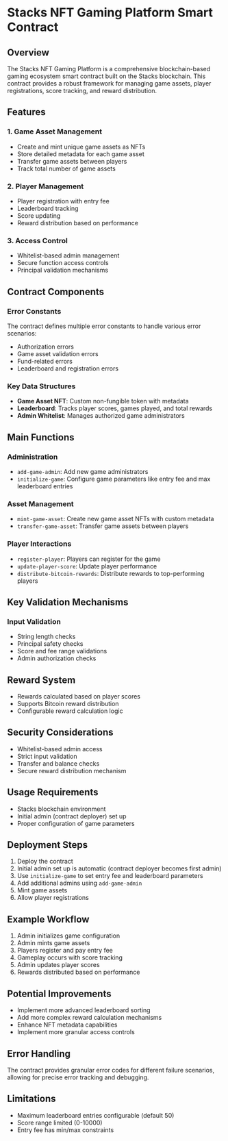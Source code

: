 # Stacks NFT Gaming Platform Smart Contract

## Overview

The Stacks NFT Gaming Platform is a comprehensive blockchain-based gaming ecosystem smart contract built on the Stacks blockchain. This contract provides a robust framework for managing game assets, player registrations, score tracking, and reward distribution.

## Features

### 1. Game Asset Management

- Create and mint unique game assets as NFTs
- Store detailed metadata for each game asset
- Transfer game assets between players
- Track total number of game assets

### 2. Player Management

- Player registration with entry fee
- Leaderboard tracking
- Score updating
- Reward distribution based on performance

### 3. Access Control

- Whitelist-based admin management
- Secure function access controls
- Principal validation mechanisms

## Contract Components

### Error Constants

The contract defines multiple error constants to handle various error scenarios:

- Authorization errors
- Game asset validation errors
- Fund-related errors
- Leaderboard and registration errors

### Key Data Structures

- **Game Asset NFT**: Custom non-fungible token with metadata
- **Leaderboard**: Tracks player scores, games played, and total rewards
- **Admin Whitelist**: Manages authorized game administrators

## Main Functions

### Administration

- `add-game-admin`: Add new game administrators
- `initialize-game`: Configure game parameters like entry fee and max leaderboard entries

### Asset Management

- `mint-game-asset`: Create new game asset NFTs with custom metadata
- `transfer-game-asset`: Transfer game assets between players

### Player Interactions

- `register-player`: Players can register for the game
- `update-player-score`: Update player performance
- `distribute-bitcoin-rewards`: Distribute rewards to top-performing players

## Key Validation Mechanisms

### Input Validation

- String length checks
- Principal safety checks
- Score and fee range validations
- Admin authorization checks

## Reward System

- Rewards calculated based on player scores
- Supports Bitcoin reward distribution
- Configurable reward calculation logic

## Security Considerations

- Whitelist-based admin access
- Strict input validation
- Transfer and balance checks
- Secure reward distribution mechanism

## Usage Requirements

- Stacks blockchain environment
- Initial admin (contract deployer) set up
- Proper configuration of game parameters

## Deployment Steps

1. Deploy the contract
2. Initial admin set up is automatic (contract deployer becomes first admin)
3. Use `initialize-game` to set entry fee and leaderboard parameters
4. Add additional admins using `add-game-admin`
5. Mint game assets
6. Allow player registrations

## Example Workflow

1. Admin initializes game configuration
2. Admin mints game assets
3. Players register and pay entry fee
4. Gameplay occurs with score tracking
5. Admin updates player scores
6. Rewards distributed based on performance

## Potential Improvements

- Implement more advanced leaderboard sorting
- Add more complex reward calculation mechanisms
- Enhance NFT metadata capabilities
- Implement more granular access controls

## Error Handling

The contract provides granular error codes for different failure scenarios, allowing for precise error tracking and debugging.

## Limitations

- Maximum leaderboard entries configurable (default 50)
- Score range limited (0-10000)
- Entry fee has min/max constraints
